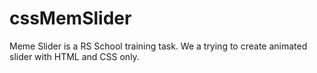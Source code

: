 
# cssMemSlider
Meme Slider is a RS School training task. We a trying to create animated slider with HTML and CSS only.
